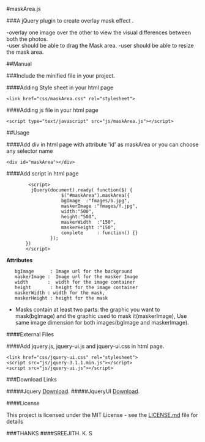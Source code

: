 
#maskArea.js 

###A jQuery plugin to create overlay mask effect .

-overlay one image over the other to view the visual differences between both the photos.  
-user should be able to drag the Mask area.
-user should be able to resize the mask area.

##Manual

###Include the minified file in your project.

####Adding Style sheet in your html page

```<link href="css/maskArea.css" rel="stylesheet">```

####Adding js file in your html page

```<script type="text/javascript" src="js/maskArea.js"></script> ```

##Usage

####Add div in html page with attribute 'id' as  maskArea or you can choose any selector name

```<div id="maskArea"></div> ```

####Add script in html page
```
        <script>
         jQuery(document).ready( function($) {
                    $("#maskArea").maskArea({
                    bgImage  :"fmages/b.jpg",
                    maskerImage :"fmages/f.jpg",
                    width:"500",
                    height:"500",
                    maskerWidth  :"150",
                    maskerHeight :"150",
                    complete	 : function() {}
                });
       })
       </script> 
```

   **Attributes**
   ```
      bgImage      : Image url for the background
      maskerImage :  Image url for the masker Image
      width       :  width for the image container
      height       : height for the image container
      maskerWidth : width for the mask,
      maskerHeight : height for the mask
```

* Masks contain at least two parts: the graphic you want to mask(bgImage) and the graphic used to mask it(maskerImage),
  Use same image dimension for both images(bgImage and maskerImage).

####External Files 

####Add jquery.js, jquery-ui.js and jquery-ui.css in html page.
```
<link href="css/jquery-ui.css" rel="stylesheet">
<script src="js/jquery-3.1.1.min.js"></script>
<script src="js/jquery-ui.js"></script>
 ```
###Download Links 

#####Jquery [Download](http://jquery.com/download/).
#####JqueryUI [Download](https://jqueryui.com/download/all/).

####License

This project is licensed under the MIT License - see the [LICENSE.md](https://github.com/sreejithkarthikeyan/maskArea/blob/master/LICENSE.md) file for details

###THANKS
####SREEJITH. K. S
